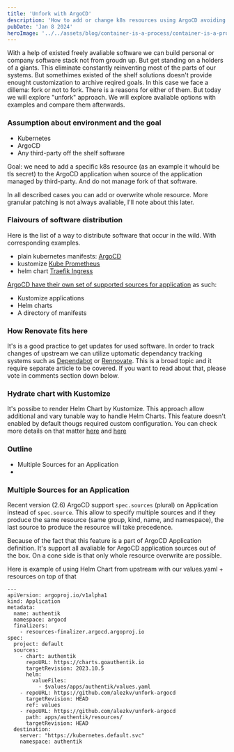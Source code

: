 ```yaml
---
title: 'Unfork with ArgoCD'
description: 'How to add or change k8s resources using ArgoCD avoiding forking of third-party software.'
pubDate: 'Jan 8 2024'
heroImage: '../../assets/blog/container-is-a-process/container-is-a-process.png'
---
```


With a help of existed freely avaliable software we can build personal or company software stack not from groudn up. But get standing on a holders of a giants. This eliminate constantly reinventing most of the parts of our systems. But somethimes existed of the shelf solutions doesn't provide enought customization to archive reqired goals. In this case we face a dillema: fork or not to fork. There is a reasons for either of them. But today we will explore "unfork" approach. We will explore avaliable options with examples and compare them afterwards.

### Assumption about environment and the goal

- Kubernetes
- ArgoCD
- Any third-party off the shelf software

Goal: we need to add a specific k8s resource (as an example it whould be tls secret) to the ArgoCD application when source of the application managed by third-party. And do not manage fork of that software.

In all described cases you can add or overwrite whole resource. More granular patching is not always avaliable, I'll note about this later.

### Flaivours of software distribution

Here is the list of a way to distribute software that occur in the wild. With corresponding examples.

- plain kubernetes manifests: [ArgoCD](https://argo-cd.readthedocs.io/en/stable/operator-manual/installation/#multi-tenant)
- kustomize [Kube Prometheus](https://github.com/prometheus-operator/kube-prometheus/blob/main/kustomization.yaml)
- helm chart [Traefik Ingress](https://github.com/traefik/traefik-helm-chart)

[ArgoCD have their own set of supported sources for application](https://argo-cd.readthedocs.io/en/stable/user-guide/application_sources/) as such:

- Kustomize applications
- Helm charts
- A directory of manifests

### How Renovate fits here

It's is a good practice to get updates for used software. In order to track changes of upstream we can utilize uptomatic dependancy tracking systems such as [Dependabot](https://github.com/dependabot) or [Rennovate](https://github.com/renovatebot/renovate). This is a broad topic and it require separate article to be covered. If you want to read about that, please vote in comments section down below.

### Hydrate chart with Kustomize

It's possibe to render Helm Chart by Kustomize. This approach allow additional and vary tunable way to handle Helm Charts. This feature doesn't enabled by default thougs required custom configuration. You can check more details on that matter [here](https://argo-cd.readthedocs.io/en/stable/user-guide/kustomize/#kustomizing-helm-charts) and [here](https://kubectl.docs.kubernetes.io/references/kustomize/builtins/#_helmchartinflationgenerator_)

### Outline

- Multiple Sources for an Application
-

### Multiple Sources for an Application

Recent version (2.6) ArgoCD support `spec.sources` (plural) on Application instead of `spec.source`. This allow to specify multiple sources and if they produce the same resource (same group, kind, name, and namespace), the last source to produce the resource will take precedence.

Because of the fact that this feature is a part of ArgoCD Application definition. It's support all avaliable for ArgoCD application sources out of the box. On a cone side is that only whole resource overwrite are possible.

Here is example of using Helm Chart from upstream with our values.yaml + resources on top of that
```
---
apiVersion: argoproj.io/v1alpha1
kind: Application
metadata:
  name: authentik
  namespace: argocd
  finalizers:
    - resources-finalizer.argocd.argoproj.io
spec:
  project: default
  sources:
    - chart: authentik
      repoURL: https://charts.goauthentik.io
      targetRevision: 2023.10.5
      helm:
        valueFiles:
          - $values/apps/authentik/values.yaml
    - repoURL: https://github.com/alezkv/unfork-argocd
      targetRevision: HEAD
      ref: values
    - repoURL: https://github.com/alezkv/unfork-argocd
      path: apps/authentik/resources/
      targetRevision: HEAD
  destination:
    server: "https://kubernetes.default.svc"
    namespace: authentik
```
